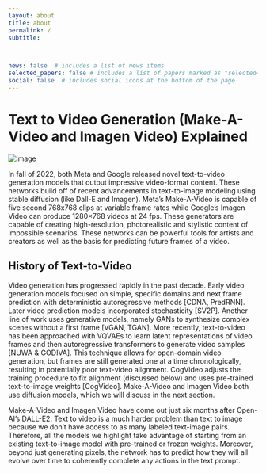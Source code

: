 ```yaml
---
layout: about
title: about
permalink: /
subtitle:



news: false  # includes a list of news items
selected_papers: false # includes a list of papers marked as "selected={true}"
social: false  # includes social icons at the bottom of the page
---
```

# **Text to Video Generation (Make-A-Video and Imagen Video) Explained**

![image](assets/img/1.jpg)

In fall of 2022, both Meta and Google released novel text-to-video generation models that output impressive video-format content. These networks build off of recent advancements in text-to-image modeling using stable diffusion (like Dall-E and Imagen). Meta’s Make-A-Video is capable of five second 768x768 clips at variable frame rates while Google’s Imagen Video can produce 1280×768 videos at 24 fps. These generators are capable of creating high-resolution, photorealistic and stylistic content of impossible scenarios. These networks can be powerful tools for artists and creators as well as the basis for predicting future frames of a video.

## History of Text-to-Video
Video generation has progressed rapidly in the past decade. Early video generation models focused on simple, specific domains and next frame prediction with deterministic autoregressive methods [CDNA, PredRNN]. Later video prediction models incorporated stochasticity [SV2P]. Another line of work uses generative models, namely GANs to synthesize complex scenes without a first frame [VGAN, TGAN]. More recently, text-to-video has been approached with VQVAEs to learn latent representations of video frames and then autoregressive transformers to generate video samples [NUWA & GODIVA]. This technique allows for open-domain video generation, but frames are still generated one at a time chronologically, resulting in potentially poor text-video alignment. CogVideo adjusts the training procedure to fix alignment (discussed below) and uses pre-trained text-to-image weights [CogVideo]. Make-A-Video and Imagen Video both use diffusion models, which we will discuss in the next section.

Make-A-Video and Imagen Video have come out just six months after Open-AI’s DALL-E2. Text to video is a much harder problem than text to image because we don’t have access to as many labeled text-image pairs. Therefore, all the models we highlight take advantage of starting from an existing text-to-image model with pre-trained or frozen weights. Moreover, beyond just generating pixels, the network has to predict how they will all evolve over time to coherently complete any actions in the text prompt.
